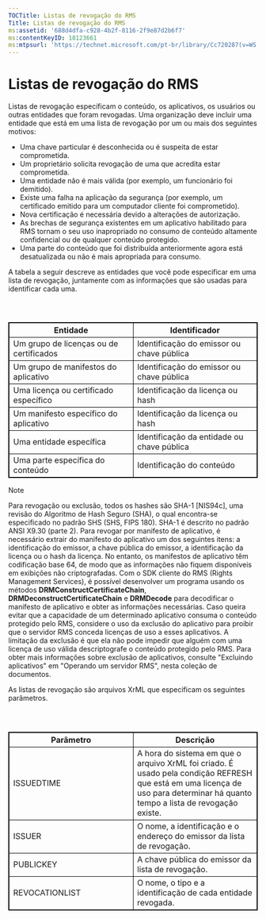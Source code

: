 ```yaml
---
TOCTitle: Listas de revogação do RMS
Title: Listas de revogação do RMS
ms:assetid: '688d4dfa-c928-4b2f-8116-2f9e87d2b6f7'
ms:contentKeyID: 18123661
ms:mtpsurl: 'https://technet.microsoft.com/pt-br/library/Cc720287(v=WS.10)'
---
```


Listas de revogação do RMS
==========================

Listas de revogação especificam o conteúdo, os aplicativos, os usuários ou outras entidades que foram revogadas. Uma organização deve incluir uma entidade que está em uma lista de revogação por um ou mais dos seguintes motivos:

-   Uma chave particular é desconhecida ou é suspeita de estar comprometida.
-   Um proprietário solicita revogação de uma que acredita estar comprometida.
-   Uma entidade não é mais válida (por exemplo, um funcionário foi demitido).
-   Existe uma falha na aplicação da segurança (por exemplo, um certificado emitido para um computador cliente foi comprometido).
-   Nova certificação é necessária devido a alterações de autorização.
-   As brechas de segurança existentes em um aplicativo habilitado para RMS tornam o seu uso inapropriado no consumo de conteúdo altamente confidencial ou de qualquer conteúdo protegido.
-   Uma parte do conteúdo que foi distribuída anteriormente agora está desatualizada ou não é mais apropriada para consumo.

A tabela a seguir descreve as entidades que você pode especificar em uma lista de revogação, juntamente com as informações que são usadas para identificar cada uma.

###  

<p> </p>
<table style="border:1px solid black;">
<colgroup>
<col width="50%" />
<col width="50%" />
</colgroup>
<thead>
<tr class="header">
<th style="border:1px solid black;" >Entidade</th>
<th style="border:1px solid black;" >Identificador</th>
</tr>
</thead>
<tbody>
<tr class="odd">
<td style="border:1px solid black;">Um grupo de licenças ou de certificados</td>
<td style="border:1px solid black;">Identificação do emissor ou chave pública</td>
</tr>
<tr class="even">
<td style="border:1px solid black;">Um grupo de manifestos do aplicativo</td>
<td style="border:1px solid black;">Identificação do emissor ou chave pública</td>
</tr>
<tr class="odd">
<td style="border:1px solid black;">Uma licença ou certificado específico</td>
<td style="border:1px solid black;">Identificação da licença ou hash</td>
</tr>
<tr class="even">
<td style="border:1px solid black;">Um manifesto específico do aplicativo</td>
<td style="border:1px solid black;">Identificação da licença ou hash</td>
</tr>
<tr class="odd">
<td style="border:1px solid black;">Uma entidade específica</td>
<td style="border:1px solid black;">Identificação da entidade ou chave pública</td>
</tr>
<tr class="even">
<td style="border:1px solid black;">Uma parte específica do conteúdo</td>
<td style="border:1px solid black;">Identificação do conteúdo</td>
</tr>
</tbody>
</table>
  
> [!Note]  
> Para revogação ou exclusão, todos os hashes são SHA-1 \[NIS94c\], uma revisão do Algoritmo de Hash Seguro (SHA), o qual encontra-se especificado no padrão SHS (SHS, FIPS 180). SHA-1 é descrito no padrão ANSI X9.30 (parte 2). Para revogar por manifesto de aplicativo, é necessário extrair do manifesto do aplicativo um dos seguintes itens: a identificação do emissor, a chave pública do emissor, a identificação da licença ou o hash da licença. No entanto, os manifestos de aplicativo têm codificação base 64, de modo que as informações não fiquem disponíveis em exibições não criptografadas. Com o SDK cliente do RMS (Rights Management Services), é possível desenvolver um programa usando os métodos **DRMConstructCertificateChain**, **DRMDeconstructCertificateChain** e **DRMDecode** para decodificar o manifesto de aplicativo e obter as informações necessárias. Caso queira evitar que a capacidade de um determinado aplicativo consuma o conteúdo protegido pelo RMS, considere o uso da exclusão do aplicativo para proibir que o servidor RMS conceda licenças de uso a esses aplicativos. A limitação da exclusão é que ela não pode impedir que alguém com uma licença de uso válida descriptografe o conteúdo protegido pelo RMS. Para obter mais informações sobre exclusão de aplicativos, consulte "Excluindo aplicativos" em "Operando um servidor RMS", nesta coleção de documentos. 
  
As listas de revogação são arquivos XrML que especificam os seguintes parâmetros.
  
###  

<p> </p>
<table style="border:1px solid black;">
<colgroup>
<col width="50%" />
<col width="50%" />
</colgroup>
<thead>
<tr class="header">
<th style="border:1px solid black;" >Parâmetro</th>
<th style="border:1px solid black;" >Descrição</th>
</tr>
</thead>
<tbody>
<tr class="odd">
<td style="border:1px solid black;">ISSUEDTIME</td>
<td style="border:1px solid black;">A hora do sistema em que o arquivo XrML foi criado. É usado pela condição REFRESH que está em uma licença de uso para determinar há quanto tempo a lista de revogação existe.</td>
</tr>
<tr class="even">
<td style="border:1px solid black;">ISSUER</td>
<td style="border:1px solid black;">O nome, a identificação e o endereço do emissor da lista de revogação.</td>
</tr>
<tr class="odd">
<td style="border:1px solid black;">PUBLICKEY</td>
<td style="border:1px solid black;">A chave pública do emissor da lista de revogação.</td>
</tr>
<tr class="even">
<td style="border:1px solid black;">REVOCATIONLIST</td>
<td style="border:1px solid black;">O nome, o tipo e a identificação de cada entidade revogada.</td>
</tr>
</tbody>
</table>
